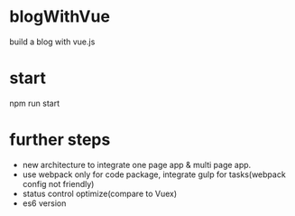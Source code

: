 # blogWithVue
build a blog with vue.js

# start
npm run start

# further steps
* new architecture to integrate one page app & multi page app.
* use webpack only for code package, integrate gulp for tasks(webpack config not friendly)
* status control optimize(compare to Vuex)
* es6 version